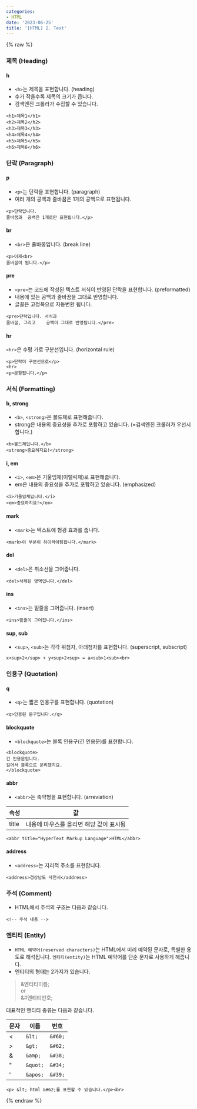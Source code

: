 ```yaml
---
categories:
- HTML
date: '2023-06-25'
title: '[HTML] 2. Text'
---
```


{% raw %}
### 제목 (Heading)
#### h
- `<h>`는 제목을 표현합니다. (heading)
- 수가 작을수록 제목의 크기가 큽니다.
- 검색엔진 크롤러가 수집할 수 있습니다.

```
<h1>제목1</h1>
<h2>제목2</h2>
<h3>제목3</h3>
<h4>제목4</h4>
<h5>제목5</h5>
<h6>제목6</h6>
```

### 단락 (Paragraph)
#### p
- `<p>`는 단락을 표현합니다. (paragraph)
- 여러 개의 공백과 줄바꿈은 1개의 공백으로 표현됩니다.

```
<p>단락입니다.
줄바꿈과  공백은 1개로만 표현됩니다.</p>
```

#### br
- `<br>`은 줄바꿈입니다. (break line)

```
<p>이제<br>
줄바꿈이 됩니다.</p>
```

#### pre
- `<pre>`는 코드에 작성된 텍스트 서식이 반영된 단락을 표현합니다. (preformatted)
- 내용에 있는 공백과 줄바꿈을 그대로 반영합니다.
- 글꼴은 고정폭으로 자동변환 됩니다.

```
<pre>단락입니다. 서식과
줄바꿈, 그리고    공백이 그대로 반영됩니다.</pre>
```

#### hr
`<hr>`은 수평 가로 구분선입니다. (horizontal rule)

```
<p>단락이 구분선으로</p>
<hr>
<p>분할됩니다.</p>
```

### 서식 (Formatting)
#### b, strong
- `<b>`, `<strong>`은 볼드체로 표현해줍니다.
- strong은 내용의 중요성을 추가로 포함하고 있습니다. (=검색엔진 크롤러가 우선시합니다.)

```
<b>볼드체입니다.</b>
<strong>중요하지요!</strong>
```

#### i, em
- `<i>`, `<em>`은 기울임체(이탤릭체)로 표현해줍니다.
- em은 내용의 중요성을 추가로 포함하고 있습니다. (emphasized)

```
<i>기울임체입니다.</i>
<em>중요하지요!</em>
```

#### mark
- `<mark>`는 텍스트에 형광 효과를 줍니다.

```
<mark>이 부분이 하이라이팅됩니다.</mark>
```

#### del
- `<del>`은 취소선을 그어줍니다.

```
<del>삭제된 영역입니다.</del>
```

#### ins
- `<ins>`는 밑줄을 그어줍니다. (insert)

```
<ins>밑줄이 그어집니다.</ins>
```

#### sup, sub
- `<sup>`, `<sub>`는 각각 위첨자, 아래첨자를 표현합니다. (superscript, subscript)

```
x<sup>2</sup> + y<sup>2<sup> = a<sub>1<sub><br>
```

### 인용구 (Quotation)
#### q
- `<q>`는 짧은 인용구를 표현합니다. (quotation)

```
<q>인용된 문구입니다.</q>
```

#### blockquote
- `<blockquote>`는 블록 인용구(긴 인용문)를 표현합니다.

```
<blockquote>
긴 인용문입니다.
길어서 블록으로 분리됐지요.
</blockquote>
```

#### abbr
- `<abbr>`는 축약형을 표현합니다. (arreviation)

|속성|값|
|---|---|
|title|내용에 마우스를 올리면 해당 값이 표시됨|

```
<abbr title="HyperText Markup Language">HTML</abbr>
```

#### address
- `<address>`는 지리적 주소를 표현합니다.

```
<address>경상남도 사천시</address>
```

### 주석 (Comment)
- HTML에서 주석의 구조는 다음과 같습니다.

```
<!-- 주석 내용 -->
```

### 엔티티 (Entity)
- `HTML 예약어(reserved characters)`는 HTML에서 미리 예약된 문자로, 특별한 용도로 해석됩니다. `엔티티(entity)`는 HTML 예약어를 단순 문자로 사용하게 해줍니다.
- 엔티티의 형태는 2가지가 있습니다.

> &엔티티이름;<br>
> or<br>
> &#엔티티번호;<br>

대표적인 엔티티 종류는 다음과 같습니다.

|문자|이름|번호|
|---|---|---|
|<|`&lt;`|`&#60;`|
|>|`&gt;`|`&#62;`|
|&|`&amp;`|`&#38;`|
|"|`&quot;`|`&#34;`|
|'|`&apos;`|`&#39;`|

```
<p> &lt; html &#62;를 표현할 수 있습니다.</p><br>
```
{% endraw %}